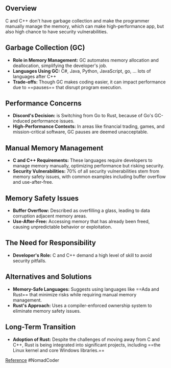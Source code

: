 
## Overview
 C and C++ don't have garbage collection and make the programmer manually  manage the memory, which can make high-performance app, but also high chance to have security vulnerabilities.
## Garbage Collection (GC)
- **Role in Memory Management:** GC automates memory allocation and deallocation, simplifying the developer's job.
- **Languages Using GC:** C#, Java, Python, JavaScript, go, ... lots of languages after C++
- **Trade-offs:** Though GC makes coding easier, it can impact performance due to ==pauses== that disrupt program execution.

## Performance Concerns
- **Discord's Decision:** is Switching from Go to Rust,  because of Go's GC-induced performance issues.
- **High-Performance Contexts:** In areas like financial trading, games, and mission-critical software, GC pauses are deemed unacceptable.

## Manual Memory Management
- **C and C++ Requirements:** These languages require developers to manage memory manually, optimizing performance but risking security.
- **Security Vulnerabilities:** 70% of all security vulnerabilities stem from memory safety issues, with common examples including buffer overflow and use-after-free.

## Memory Safety Issues
- **Buffer Overflow:** Described as overfilling a glass, leading to data corruption adjacent memory areas.
- **Use-After-Free:** Accessing memory that has already been freed, causing unpredictable behavior or exploitation.

## The Need for Responsibility
- **Developer's Role:** C and C++ demand a high level of skill to avoid security pitfalls.

## Alternatives and Solutions
- **Memory-Safe Languages:** Suggests using languages like ==Ada and Rust== that minimize risks while requiring manual memory management.
- **Rust's Approach:** Uses a compiler-enforced ownership system to eliminate memory safety issues.

## Long-Term Transition
- **Adoption of Rust:** Despite the challenges of moving away from C and C++, Rust is being integrated into significant projects, including ==the Linux kernel and core Windows libraries.==


[Reference](https://www.youtube.com/watch?v=wFRr-RNhyG0) #NomadCoder